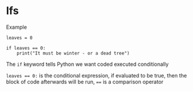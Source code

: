 # Ifs

Example

    leaves = 0

    if leaves == 0:
        print("It must be winter - or a dead tree")


The `if` keyword tells Python we want coded executed conditionally

`leaves == 0:`  is the conditional expression, if evaluated to be true, then the block of code afterwards will be run, `==` is a comparison operator


